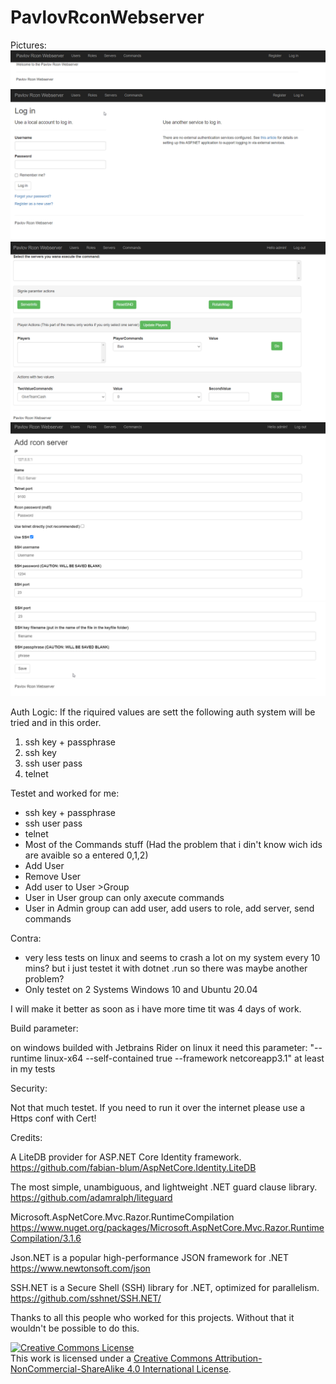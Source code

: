 # PavlovRconWebserver

Pictures:
![Index](https://github.com/devinSpitz/PavlovRconWebserver/blob/master/Pictures/Index.png?raw=true)
![Login](https://github.com/devinSpitz/PavlovRconWebserver/blob/master/Pictures/Login.png?raw=true)
![Commands](https://github.com/devinSpitz/PavlovRconWebserver/blob/master/Pictures/Commands.png?raw=true)
![AddServerPart1](https://github.com/devinSpitz/PavlovRconWebserver/blob/master/Pictures/AddServerPart1.png?raw=true)
![AddServerPart1](https://github.com/devinSpitz/PavlovRconWebserver/blob/master/Pictures/AddServerPart2.png?raw=true)


Auth Logic:
If the riquired values are sett the following auth system will be tried and in this order.

1. ssh key + passphrase
2. ssh key
3. ssh user pass
4. telnet

Testet and worked for me:

- ssh key + passphrase
- ssh user pass
- telnet
- Most of the Commands stuff (Had the problem that i din't know wich ids are avaible so a entered 0,1,2)
- Add User
- Remove User
- Add user to User >Group
- User in User group can only axecute commands
- User in Admin group can add user, add users to role, add server, send commands

Contra:

- very less tests on linux and seems to crash a lot on my system every 10 mins? but i just testet it with dotnet .run so there was maybe another problem?
- Only testet on 2 Systems Windows 10 and Ubuntu 20.04

I will make it better as soon as i have more time tit was 4 days of work.

Build parameter:

on windows builded with Jetbrains Rider
on linux it need this parameter:  "--runtime linux-x64 --self-contained true --framework netcoreapp3.1" at least in my tests


Security:

Not that much testet.
If you need to run it over the internet please use a Https conf with Cert!

Credits: 

A LiteDB provider for ASP.NET Core Identity framework.
https://github.com/fabian-blum/AspNetCore.Identity.LiteDB 

The most simple, unambiguous, and lightweight .NET guard clause library.
https://github.com/adamralph/liteguard

Microsoft.AspNetCore.Mvc.Razor.RuntimeCompilation
https://www.nuget.org/packages/Microsoft.AspNetCore.Mvc.Razor.RuntimeCompilation/3.1.6

Json.NET is a popular high-performance JSON framework for .NET
https://www.newtonsoft.com/json

SSH.NET is a Secure Shell (SSH) library for .NET, optimized for parallelism.
https://github.com/sshnet/SSH.NET/

Thanks to all this people who worked for this projects. Without that it wouldn't be possible to do this.




<a rel="license" href="http://creativecommons.org/licenses/by-nc-sa/4.0/"><img alt="Creative Commons License" style="border-width:0" src="https://i.creativecommons.org/l/by-nc-sa/4.0/88x31.png" /></a><br />This work is licensed under a <a rel="license" href="http://creativecommons.org/licenses/by-nc-sa/4.0/">Creative Commons Attribution-NonCommercial-ShareAlike 4.0 International License</a>.
